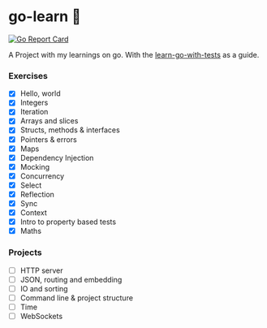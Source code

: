 # go-learn 🐹
[![Go Report Card](https://goreportcard.com/badge/github.com/andre000/go-learn)](https://goreportcard.com/report/github.com/andre000/go-learn)

A Project with my learnings on go. With the [learn-go-with-tests](https://github.com/quii/learn-go-with-tests) as a guide.

### Exercises

- [x] Hello, world
- [x] Integers
- [x] Iteration
- [x] Arrays and slices
- [x] Structs, methods & interfaces
- [x] Pointers & errors
- [x] Maps
- [x] Dependency Injection
- [x] Mocking
- [x] Concurrency
- [x] Select
- [x] Reflection
- [x] Sync
- [x] Context
- [x] Intro to property based tests
- [x] Maths 

### Projects

- [ ] HTTP server
- [ ] JSON, routing and embedding
- [ ] IO and sorting
- [ ] Command line & project structure
- [ ] Time
- [ ] WebSockets